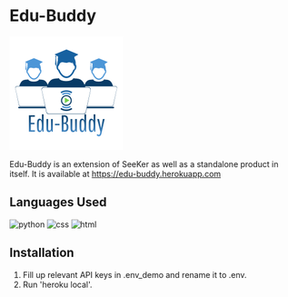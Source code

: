 # Edu-Buddy
![](https://raw.githubusercontent.com/devmrfitz/edu-buddy/master/app/static/logo.png)

Edu-Buddy is an extension of SeeKer as well as a standalone product in itself. It is available at https://edu-buddy.herokuapp.com 

## Languages Used
<img src = "https://img.shields.io/badge/python%20-%236C0101.svg?style=for-the-badge&logo=python&logoColor=white" alt="python"/> <img src = "https://img.shields.io/badge/CSS-239120?&style=for-the-badge&logo=css3&logoColor=white" alt = "css"/> <img src = "https://img.shields.io/badge/HTML-orange?style=for-the-badge&logo=html5&logoColor=white" alt = "html"/>

## Installation
1) Fill up relevant API keys in .env_demo and rename it to .env.
2) Run 'heroku local'.
